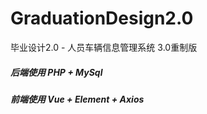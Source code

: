 # GraduationDesign2.0
毕业设计2.0 - 人员车辆信息管理系统 3.0重制版

##### 后端使用 PHP + MySql 
##### 前端使用 Vue + Element + Axios
